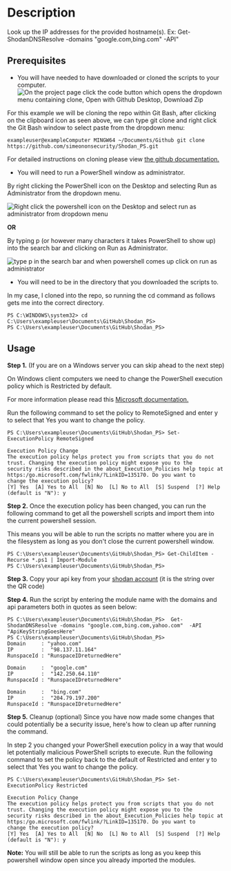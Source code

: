 # Description
Look up the IP addresses for the provided hostname(s). Ex: Get-ShodanDNSResolve -domains "google.com,bing.com" -API"



## Prerequisites
* You will have needed to have downloaded or cloned the scripts to your computer.
![On the project page click the code button which opens the dropdown menu containing clone, Open with Github Desktop, Download Zip](https://github.com/makeitbetter/Shodan_PS/blob/main/demo/download.gif)

For this example we will be cloning the repo within Git Bash, after clicking on the clipboard icon as seen above, we can type git clone and right click the Git Bash window to select paste from the dropdown menu:
```
exampleuser@exampleComputer MINGW64 ~/Documents/Github git clone https://github.com/simeononsecurity/Shodan_PS.git
```
For detailed instructions on cloning please view [the github documentation.](https://docs.github.com/en/free-pro-team@latest/github/creating-cloning-and-archiving-repositories/cloning-a-repository)

* You will need to run a PowerShell window as administrator.

By right clicking the PowerShell icon on the Desktop and selecting Run as Administrator from the dropdown menu.

![Right click the powershell icon on the Desktop and select run as administrator from dropdown menu](https://github.com/makeitbetter/Shodan_PS/blob/main/demo/RcRunAsAdmin.gif)

**OR**

By typing p (or however many characters it takes PowerShell to show up) into the search bar and clicking on Run as Administrator.

![type p in the search bar and when powershell comes up click on run as administrator](https://github.com/makeitbetter/Shodan_PS/blob/main/demo/SearchBarRunAsAdmin.gif)


* You will need to be in the directory that you downloaded the scripts to. 

In my case, I cloned into the repo, so running the cd command as follows gets me into the correct directory.

```
PS C:\WINDOWS\system32> cd C:\Users\exampleuser\Documents\GitHub\Shodan_PS>
PS C:\Users\exampleuser\Documents\GitHub\Shodan_PS>

```
## Usage

**Step 1.** (If you are on a Windows server you can skip ahead to the next step)

On Windows client computers we need to change the PowerShell execution policy which is Restricted by default.
 
For more information please read this [Microsoft documentation.](https:/go.microsoft.com/fwlink/?LinkID=135170)

Run the following command to set the policy to RemoteSigned and enter y to select that Yes you want to change the policy.
```
PS C:\Users\exampleuser\Documents\GitHub\Shodan_PS> Set-ExecutionPolicy RemoteSigned

Execution Policy Change 
The execution policy helps protect you from scripts that you do not trust. Changing the execution policy might expose you to the
security risks described in the about_Execution_Policies help topic at https:/go.microsoft.com/fwlink/?LinkID=135170. Do you want to
change the execution policy?
[Y] Yes  [A] Yes to All  [N] No  [L] No to All  [S] Suspend  [?] Help (default is "N"): y
```
**Step 2.** Once the execution policy has been changed, you can run the following command to get all the powershell scripts and import
them into the current powershell session.

This means you will be able to run the scripts no matter where you are in the filesystem as long as you don't close the current powershell window.
```
PS C:\Users\exampleuser\Documents\GitHub\Shodan_PS> Get-ChildItem -Recurse *.ps1 | Import-Module
PS C:\Users\exampleuser\Documents\GitHub\Shodan_PS>
```
**Step 3.** Copy your api key from your [shodan account](https://account.shodan.io/) (it is the string over the QR code)

**Step 4.** Run the script by entering the module name with the domains and api parameters both in quotes as seen below:
``` 
PS C:\Users\exampleuser\Documents\GitHub\Shodan_PS>  Get-ShodanDNSResolve -domains "google.com,bing.com,yahoo.com"  -API "ApiKeyStringGoesHere"
PS C:\Users\exampleuser\Documents\GitHub\Shodan_PS>
Domain     : "yahoo.com"
IP         :  "98.137.11.164"
RunspaceId : "RunspaceIDreturnedHere"

Domain     :  "google.com"
IP         :  "142.250.64.110"
RunspaceId : "RunspaceIDreturnedHere"

Domain     :  "bing.com"
IP         :  "204.79.197.200"
RunspaceId : "RunspaceIDreturnedHere"
```

**Step 5.** Cleanup (optional)
Since you have now made some changes that could potentially be a security issue, here's how to clean up after running the command.

In step 2 you changed your PowerShell execution policy in a way that would let potentially malicious PowerShell scripts to execute. Run the following command to set the policy back to
the default of Restricted and enter y to select that Yes you want to change the policy.
```
PS C:\Users\exampleuser\Documents\GitHub\Shodan_PS> Set-ExecutionPolicy Restricted

Execution Policy Change 
The execution policy helps protect you from scripts that you do not trust. Changing the execution policy might expose you to the
security risks described in the about_Execution_Policies help topic at https:/go.microsoft.com/fwlink/?LinkID=135170. Do you want to
change the execution policy?
[Y] Yes  [A] Yes to All  [N] No  [L] No to All  [S] Suspend  [?] Help (default is "N"): y
```
**Note:** You will still be able to run the scripts as long as you keep this powershell window open since you already imported the modules.



